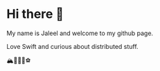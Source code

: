 # Hi there 👋

My name is Jaleel and welcome to my github page.
<p> Love Swift and curious about distributed stuff.

🏔🚵🍻🥨⚽️
